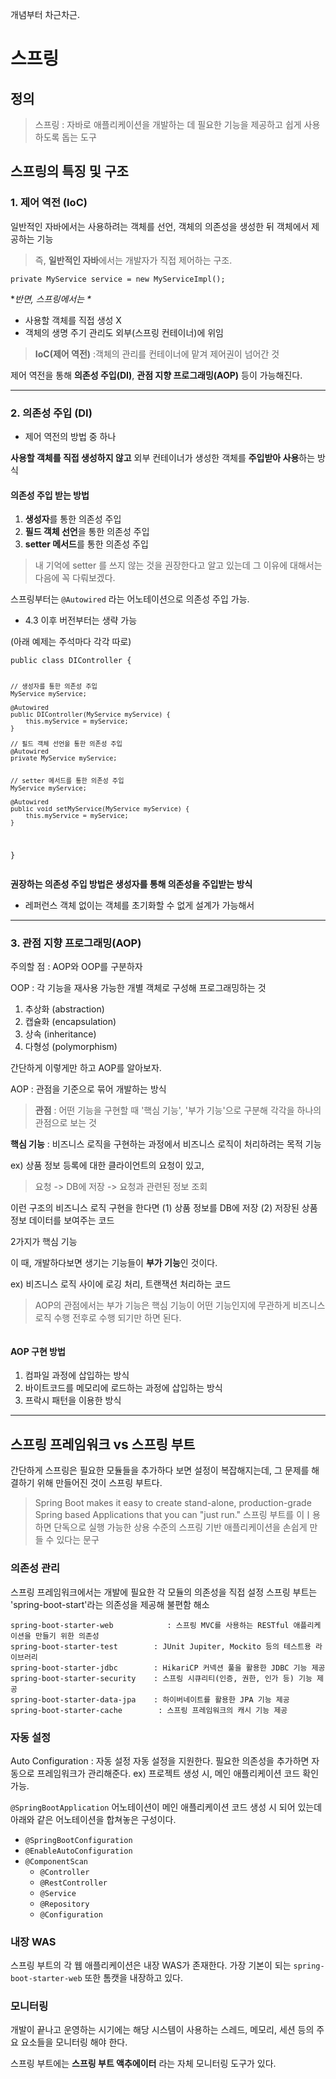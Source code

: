 <p>개념부터 차근차근.</p>
<h1 id="스프링">스프링</h1>
<h2 id="정의">정의</h2>
<blockquote>
<p>스프링 : 자바로 애플리케이션을 개발하는 데 필요한 기능을 제공하고 쉽게 사용하도록 돕는 도구</p>
</blockquote>
<h2 id="스프링의-특징-및-구조">스프링의 특징 및 구조</h2>
<h3 id="1-제어-역전-ioc">1. 제어 역전 (IoC)</h3>
<p>일반적인 자바에서는 사용하려는 객체를 선언, 객체의 의존성을 생성한 뒤 객체에서 제공하는 기능</p>
<blockquote>
<p>즉, <strong>일반적인 자바</strong>에서는 개발자가 직접 제어하는 구조.</p>
</blockquote>
<pre><code class="language-java">private MyService service = new MyServiceImpl();</code></pre>
<p>*<em>반면, 스프링에서는 *</em></p>
<ul>
<li>사용할 객체를 직접 생성 X</li>
<li>객체의 생명 주기 관리도 외부(스프링 컨테이너)에 위임</li>
</ul>
<blockquote>
<p><strong>IoC(제어 역전)</strong> :객체의 관리를 컨테이너에 맡겨 제어권이 넘어간 것</p>
</blockquote>
<p>제어 역전을 통해 <strong>의존성 주입(DI)</strong>, <strong>관점 지향 프로그래밍(AOP)</strong> 등이 가능해진다.</p>
<hr />
<h3 id="2-의존성-주입-di">2. 의존성 주입 (DI)</h3>
<ul>
<li>제어 역전의 방법 중 하나</li>
</ul>
<p><strong>사용할 객체를 직접 생성하지 않고</strong> 외부 컨테이너가 생성한 객체를 <strong>주입받아 사용</strong>하는 방식</p>
<h4 id="의존성-주입-받는-방법">의존성 주입 받는 방법</h4>
<ol>
<li><strong>생성자</strong>를 통한 의존성 주입</li>
<li><strong>필드 객체 선언</strong>을 통한 의존성 주입</li>
<li><strong>setter 메서드</strong>를 통한 의존성 주입</li>
</ol>
<blockquote>
<p>내 기억에 setter 를 쓰지 않는 것을 권장한다고 알고 있는데 그 이유에 대해서는 다음에 꼭 다뤄보겠다.</p>
</blockquote>
<p>스프링부터는 <code>@Autowired</code> 라는 어노테이션으로 의존성 주입 가능.</p>
<ul>
<li>4.3 이후 버전부터는 생략 가능</li>
</ul>
<p>(아래 예제는 주석마다 각각 따로)</p>
<pre><code class="language-java">public class DIController {

    // 생성자를 통한 의존성 주입
    MyService myService;

    @Autowired
    public DIController(MyService myService) {
        this.myService = myService;
    }

    // 필드 객체 선언을 통한 의존성 주입
    @Autowired
    private MyService myService;


    // setter 메서드를 통한 의존성 주입
    MyService myService;

    @Autowired
    public void setMyService(MyService myService) {
        this.myService = myService;
    }

}</code></pre>
<p><strong>권장하는 의존성 주입 방법은 생성자를 통해 의존성을 주입받는 방식</strong></p>
<ul>
<li>레퍼런스 객체 없이는 객체를 초기화할 수 없게 설계가 가능해서</li>
</ul>
<hr />
<h3 id="3-관점-지향-프로그래밍aop">3. 관점 지향 프로그래밍(AOP)</h3>
<p>주의할 점 : AOP와 OOP를 구분하자</p>
<p>OOP : 각 기능을 재사용 가능한 개별 객체로 구성해 프로그래밍하는 것</p>
<ol>
<li>추상화 (abstraction)</li>
<li>캡슐화 (encapsulation)</li>
<li>상속 (inheritance)</li>
<li>다형성 (polymorphism)</li>
</ol>
<p>간단하게 이렇게만 하고 AOP를 알아보자.</p>
<p>AOP : 관점을 기준으로 묶어 개발하는 방식</p>
<blockquote>
<p><strong>관점</strong> : 어떤 기능을 구현할 때 '핵심 기능', '부가 기능'으로 구분해 각각을 하나의 관점으로 보는 것</p>
</blockquote>
<p><strong>핵심 기능</strong> : 비즈니스 로직을 구현하는 과정에서 비즈니스 로직이 처리하려는 목적 기능</p>
<p>ex) 상품 정보 등록에 대한 클라이언트의 요청이 있고,</p>
<blockquote>
<p>요청 -&gt; DB에 저장 -&gt; 요청과 관련된 정보 조회</p>
</blockquote>
<p>이런 구조의 비즈니스 로직 구현을 한다면
(1) 상품 정보를 DB에 저장
(2) 저장된 상품 정보 데이터를 보여주는 코드</p>
<p>2가지가 핵심 기능</p>
<p>이 때, 개발하다보면 생기는 기능들이 <strong>부가 기능</strong>인 것이다.</p>
<p>ex) 비즈니스 로직 사이에 로깅 처리, 트랜잭션 처리하는 코드</p>
<blockquote>
<p>AOP의 관점에서는 부가 기능은 핵심 기능이 어떤 기능인지에 무관하게 비즈니스 로직 수행 전후로 수행 되기만 하면 된다.</p>
</blockquote>
<p><img alt="" src="https://velog.velcdn.com/images/jojehuni_9759/post/2df73025-e6c8-4e71-91b2-0473cb9700f7/image.png" /></p>
<h4 id="aop-구현-방법">AOP 구현 방법</h4>
<ol>
<li>컴파일 과정에 삽입하는 방식</li>
<li>바이트코드를 메모리에 로드하는 과정에 삽입하는 방식</li>
<li>프락시 패턴을 이용한 방식</li>
</ol>
<hr />
<h2 id="스프링-프레임워크-vs-스프링-부트">스프링 프레임워크 vs 스프링 부트</h2>
<p>간단하게 스프링은 필요한 모듈들을 추가하다 보면 설정이 복잡해지는데,
그 문제를 해결하기 위해 만들어진 것이 스프링 부트다.</p>
<blockquote>
<p>Spring Boot makes it easy to create stand-alone, production-grade Spring based Applications that you can &quot;just run.&quot;
스프링 부트를 이ㅣ용하면 단독으로 실행 가능한 상용 수준의 스프링 기반 애플리케이션을 손쉽게 만들 수 있다는 문구</p>
</blockquote>
<h3 id="의존성-관리">의존성 관리</h3>
<p>스프링 프레임워크에서는 개발에 필요한 각 모듈의 의존성을 직접 설정
스프링 부트는 'spring-boot-start'라는 의존성을 제공해 불편함 해소</p>
<pre><code>spring-boot-starter-web            : 스프링 MVC를 사용하는 RESTful 애플리케이션을 만들기 위한 의존성
spring-boot-starter-test        : JUnit Jupiter, Mockito 등의 테스트용 라이브러리
spring-boot-starter-jdbc        : HikariCP 커넥션 풀을 활용한 JDBC 기능 제공
spring-boot-starter-security    : 스프링 시큐리티(인증, 권한, 인가 등) 기능 제공
spring-boot-starter-data-jpa    : 하이버네이트를 활용한 JPA 기능 제공
spring-boot-starter-cache        : 스프링 프레임워크의 캐시 기능 제공</code></pre><h3 id="자동-설정">자동 설정</h3>
<p>Auto Configuration : 자동 설정
자동 설정을 지원한다. 필요한 의존성을 추가하면 자동으로 프레임워크가 관리해준다.
ex) 프로젝트 생성 시, 메인 애플리케이션 코드 확인 가능.</p>
<p><code>@SpringBootApplication</code> 어노테이션이 메인 애플리케이션 코드 생성 시 되어 있는데
아래와 같은 어노테이션을 합쳐놓은 구성이다.</p>
<ul>
<li><code>@SpringBootConfiguration</code></li>
<li><code>@EnableAutoConfiguration</code></li>
<li><code>@ComponentScan</code><ul>
<li><code>@Controller</code></li>
<li><code>@RestController</code></li>
<li><code>@Service</code></li>
<li><code>@Repository</code></li>
<li><code>@Configuration</code></li>
</ul>
</li>
</ul>
<h3 id="내장-was">내장 WAS</h3>
<p>스프링 부트의 각 웹 애플리케이션은 내장 WAS가 존재한다.
가장 기본이 되는 <code>spring-boot-starter-web</code> 또한 톰캣을 내장하고 있다.</p>
<h3 id="모니터링">모니터링</h3>
<p>개발이 끝나고 운영하는 시기에는 해당 시스템이 사용하는 스레드, 메모리, 세션 등의 주요 요소들을 모니터링 해야 한다.</p>
<p>스프링 부트에는 <strong>스프링 부트 액추에이터</strong> 라는 자체 모니터링 도구가 있다.</p>